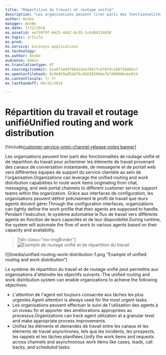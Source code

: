 ```yaml
---
title: "Répartition du travail et routage unifié"
description: "Les organisations peuvent tirer parti des fonctionnalités de répartition du travail et de routage unifié pour acheminer les éléments de travail provenant des canaux de conversation instantanée, de messagerie et de portail web vers différentes équipes de support du service clientèle au sein de l'organisation."
author: Annbe
manager: AnnBe
ms.date: 7/22/2018
ms.assetid: ee759f9f-6625-4dd2-8c55-1c6d0d134038
ms.topic: article
ms.prod: 
ms.service: business-applications
ms.technology: 
ms.author: Annbe
audience: Admin
ms.translationtype: HT
ms.sourcegitcommit: b1a0f1e04786d2daef091fc6f6f9c168f2b005e7
ms.openlocfilehash: 9c9b459a85dd76c916382866e7b7d08986ebe91d
ms.contentlocale: fr-fr
ms.lasthandoff: 09/25/2018

---
```


#  <a name="unified-routing-and-work-distribution"></a><span data-ttu-id="cdc1f-103">Répartition du travail et routage unifié</span><span class="sxs-lookup"><span data-stu-id="cdc1f-103">Unified routing and work distribution</span></span> 

[!include[customer-service-omni-channel-release-notes banner](../../includes/customer-service-omni-channel-release-notes.md)]



<span data-ttu-id="cdc1f-104">Les organisations peuvent tirer parti des fonctionnalités de routage unifié et de répartition du travail pour acheminer les éléments de travail provenant des canaux de conversation instantanée, de messagerie et de portail web vers différentes équipes de support du service clientèle au sein de l'organisation.</span><span class="sxs-lookup"><span data-stu-id="cdc1f-104">Organizations can leverage the unified routing and work distribution capabilities to route work items originating from chat, messaging, and web portal channels to different customer service support teams within the organization.</span></span> <span data-ttu-id="cdc1f-105">Grâce aux interfaces de configuration, les organisations peuvent définir précisément le profil de travail que leurs agents doivent gérer.</span><span class="sxs-lookup"><span data-stu-id="cdc1f-105">Through the configuration interfaces, organizations can tightly define the work profile that their agents are supposed to handle.</span></span> <span data-ttu-id="cdc1f-106">Pendant l'exécution, le système automatise le flux de travail vers différents agents en fonction de leurs capacités et de leur disponibilité.</span><span class="sxs-lookup"><span data-stu-id="cdc1f-106">During runtime, the system will automate the flow of work to various agents based on their capacity and availability.</span></span>

> [!div class="mx-imgBorder"]
> <span data-ttu-id="cdc1f-107">![](media/unified-routing-work-distribution-1.png "Exemple de routage unifié et de répartition du travail")
<!-- picture --></span><span class="sxs-lookup"><span data-stu-id="cdc1f-107">![](media/unified-routing-work-distribution-1.png "Example of unified routing and work distribution")
<!-- picture --></span></span>


<span data-ttu-id="cdc1f-108">Le système de répartition du travail et de routage unifié peut permettre aux organisations d'atteindre les objectifs suivants :</span><span class="sxs-lookup"><span data-stu-id="cdc1f-108">The unified routing and work distribution system can enable organizations to achieve the following objectives:</span></span>

-   <span data-ttu-id="cdc1f-109">L'attention de l'agent est toujours consacrée aux tâches les plus urgentes.</span><span class="sxs-lookup"><span data-stu-id="cdc1f-109">Agent attention is always used for the most urgent tasks.</span></span>
-   <span data-ttu-id="cdc1f-110">Les organisations peuvent effectuer le suivi de l'utilisation des agents à un niveau fin et apporter des améliorations appropriées au processus.</span><span class="sxs-lookup"><span data-stu-id="cdc1f-110">Organizations can track agent utilization at a granular level and make appropriate process improvements.</span></span>
-   <span data-ttu-id="cdc1f-111">Unifiez les éléments et demandes de travail entre les canaux et les éléments de travail asynchrones, tels que les incidents, les prospects, les rappels et les tâches planifiées.</span><span class="sxs-lookup"><span data-stu-id="cdc1f-111">Unify the work items and requests across channels and asynchronous work items like cases, leads, call backs, and scheduled tasks.</span></span>

